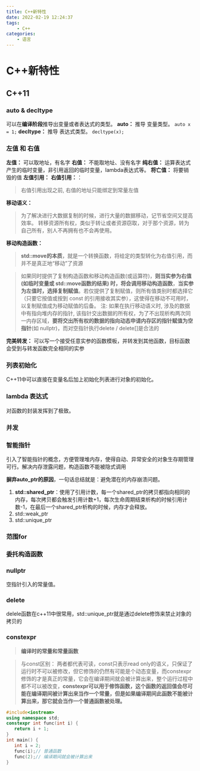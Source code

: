 ```yaml
---
title: C++新特性
date: 2022-02-19 12:24:37
tags:
    - C++
categories:
    - 语言
---
```


# C++新特性

## C++11
###  auto & decltype
可以在**编译阶段**推导出变量或者表达式的类型。
**auto：** 推导 变量类型。
`auto x = 1;`
**decltype：** 推导 表达式类型。
`decltype(x);`

### 左值 和 右值

**左值：** 可以取地址，有名字
**右值：** 不能取地址、没有名字
**纯右值：** 运算表达式产生的临时变量，非引用返回的临时变量，lambda表达式等。
**将亡值：** 将要销毁的值
**左值引用：**
**右值引用：**：
>右值引用出现之前, 右值的地址只能绑定到常量左值

**移动语义：** 
> 为了解决进行大数据复制的时候，进行大量的数据移动，记节省空间又提高效率。
> 转移资源所有权，类似于转让或者资源窃取，对于那个资源，转为自己所有，别人不再拥有也不会再使用。

**移动构造函数：**
> **std::move的本质**，就是一个转换函数，将给定的类型转化为右值引用，而并不是真正地“移动”了资源

> 如果同时提供了复制构造函数和移动构造函数(或运算符)，**则当实参为右值 (如临时变量或 std::move函数的结果) 时，将会调用移动构造函数**，**当实参为左值时，选择复制赋值**。若仅提供了复制赋值，则所有值类别时都选择它（只要它按值或按到 const 的引用接收其实参），这使得在移动不可用时，以复制赋值成为移动赋值的后备。
注: 如果在执行移动语义时, 涉及的数据中有指向堆内存的指针, 该指针交出数据的所有权，为了不出现析构两次同一内存区域，**要将交出所有权的数据的指向动态申请内存区的指针赋值为空指针**(如 nullptr)，而对空指针执行delete / delete[]是合法的

**完美转发：** 可以写一个接受任意实参的函数模板，并转发到其他函数，目标函数会受到与转发函数完全相同的实参

### 列表初始化
C++11中可以直接在变量名后加上初始化列表进行对象的初始化。

### lambda 表达式
对函数的封装发挥到了极致。

### 并发


### 智能指针
引入了智能指针的概念，方便管理堆内存，使得自动、异常安全的对象生存期管理可行。解决内存泄露问题，构造函数不能被隐式调用

**摒弃auto_ptr的原因**，一句话总结就是：避免潜在的内存崩溃问题。
1. **std::shared_ptr**：使用了引用计数，每一个shared_ptr的拷贝都指向相同的内存，每次拷贝都会触发引用计数+1，每次生命周期结束析构的时候引用计数-1，在最后一个shared_ptr析构的时候，内存才会释放。
2. std::weak_ptr
3. std::unique_ptr

### 范围for

### 委托构造函数


### nullptr
空指针引入的常量值。

### delete
delele函数在c++11中很常用，std::unique_ptr就是通过delete修饰来禁止对象的拷贝的

### constexpr
> **编译时的常量和常量函数**

> 与const区别：
两者都代表可读，const只表示read only的语义，只保证了运行时不可以被修改，但它修饰的仍然有可能是个动态变量，而constexpr修饰的才是真正的常量，它会在编译期间就会被计算出来，整个运行过程中都不可以被改变，**constexpr可以用于修饰函数，这个函数的返回值会尽可能在编译期间被计算出来当作一个常量，但是如果编译期间此函数不能被计算出来，那它就会当作一个普通函数被处理。**
```c++
#include<iostream>
using namespace std;
constexpr int func(int i) {
   return i + 1;
}
int main() {
   int i = 2;
   func(i);// 普通函数
   func(2);// 编译期间就会被计算出来
}
```
